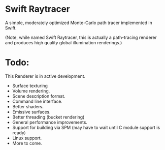 # Swift Raytracer
A simple, moderately optimized Monte-Carlo path tracer implemented in Swift.

(Note, while named Swift Raytracer, this is actually a path-tracing renderer and produces high quality global illumination renderings.)

# Todo:
This Renderer is in active development.
- Surface texturing
- Volume rendering.
- Scene description format.
- Command line interface.
- Better shaders.
- Emissive surfaces.
- Better threading (bucket rendering)
- General performance improvements.
- Support for building via SPM (may have to wait until C module support is ready)
- Linux support.
- More to come.
